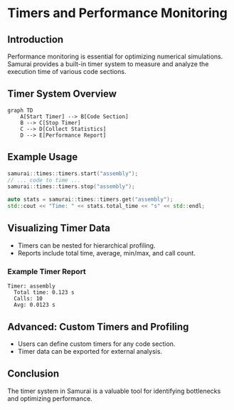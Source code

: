 # Timers and Performance Monitoring

## Introduction

Performance monitoring is essential for optimizing numerical simulations. Samurai provides a built-in timer system to measure and analyze the execution time of various code sections.

## Timer System Overview

```mermaid
graph TD
    A[Start Timer] --> B[Code Section]
    B --> C[Stop Timer]
    C --> D[Collect Statistics]
    D --> E[Performance Report]
```

## Example Usage

```cpp
samurai::times::timers.start("assembly");
// ... code to time ...
samurai::times::timers.stop("assembly");

auto stats = samurai::times::timers.get("assembly");
std::cout << "Time: " << stats.total_time << "s" << std::endl;
```

## Visualizing Timer Data

- Timers can be nested for hierarchical profiling.
- Reports include total time, average, min/max, and call count.

### Example Timer Report

```
Timer: assembly
  Total time: 0.123 s
  Calls: 10
  Avg: 0.0123 s
```

## Advanced: Custom Timers and Profiling

- Users can define custom timers for any code section.
- Timer data can be exported for external analysis.

## Conclusion

The timer system in Samurai is a valuable tool for identifying bottlenecks and optimizing performance. 